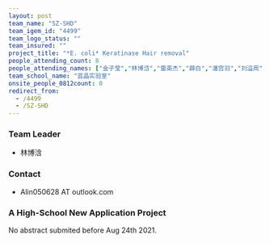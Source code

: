 ```yaml
---
layout: post
team_name: "SZ-SHD"
team_igem_id: "4499"
team_logo_status: ""
team_insured: ""
project_title: "*E. coli* Keratinase Hair removal"
people_attending_count: 8
people_attending_names: ["金子莹","林博浛","雷英杰","薛白","潘宫羽","刘溢周","闫子墨","陆亿铧"]
team_school_name: "蓝晶实验室"
onsite_people_0812count: 0
redirect_from:
  - /4499
  - /SZ-SHD
---
```



### Team Leader
* 林博浛

### Contact
* Alin050628 AT outlook.com

### A High-School New Application Project

No abstract submited before Aug 24th 2021. 
